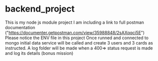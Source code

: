 # backend_project
 This is my node js module project
I am including a link to full postman documentation ("https://documenter.getpostman.com/view/35988848/2sAXqqci5E")
Please notice the ENV file in this project 
Once runned and connected to mongo initial data service will be called and create 3 users and 3 cards as instructed.
A log folder will be made when a 400=> status  request is made and log its details (bonus mission)
